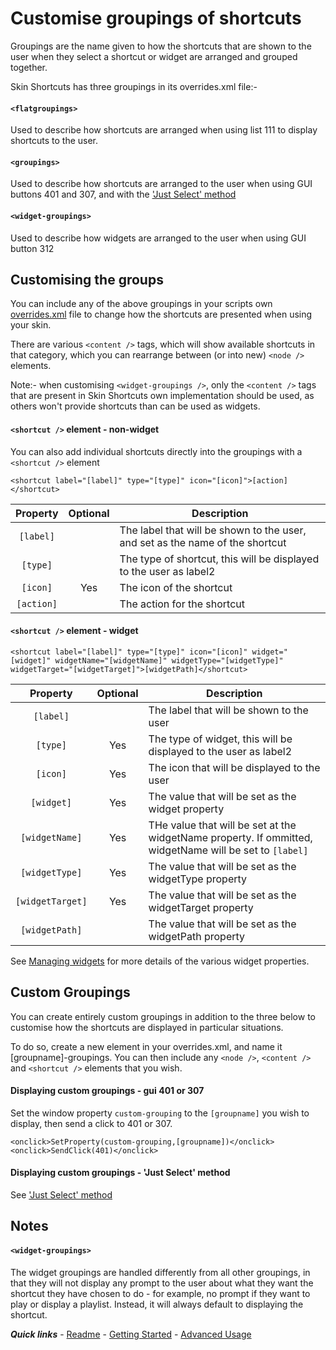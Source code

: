 # Customise groupings of shortcuts

Groupings are the name given to how the shortcuts that are shown to the user when they select a shortcut or widget are arranged and grouped together.

Skin Shortcuts has three groupings in its overrides.xml file:-

#### `<flatgroupings>`

Used to describe how shortcuts are arranged when using list 111 to display shortcuts to the user.

#### `<groupings>`

Used to describe how shortcuts are arranged to the user when using GUI buttons 401 and 307, and with the ['Just Select' method](./Just%20Select.md)

#### `<widget-groupings>`

Used to describe how widgets are arranged to the user when using GUI button 312

## Customising the groups

You can include any of the above groupings in your scripts own [overrides.xml](./overrides.md) file to change how the shortcuts are presented when using your skin.

There are various `<content />` tags, which will show available shortcuts in that category, which you can rearrange between (or into new) `<node />` elements.

Note:- when customising `<widget-groupings />`, only the `<content />` tags that are present in Skin Shortcuts own implementation should be used, as others won't provide shortcuts than can be used as widgets.

#### `<shortcut />` element - non-widget

You can also add individual shortcuts directly into the groupings with a `<shortcut />` element

`<shortcut label="[label]" type="[type]" icon="[icon]">[action]</shortcut>`

| Property | Optional | Description |
| :------: | :-------: | ----------- |
| `[label]` | | The label that will be shown to the user, and set as the name of the shortcut |
| `[type]` | | The type of shortcut, this will be displayed to the user as label2 |
| `[icon]` | Yes | The icon of the shortcut |
| `[action]` | | The action for the shortcut

#### `<shortcut />` element - widget

`<shortcut label="[label]" type="[type]" icon="[icon]" widget="[widget]" widgetName="[widgetName]" widgetType="[widgetType]" widgetTarget="[widgetTarget]">[widgetPath]</shortcut>`

| Property | Optional | Description |
| :------: | :-------: | ----------- |
| `[label]` | | The label that will be shown to the user |
| `[type]` | Yes | The type of widget, this will be displayed to the user as label2 |
| `[icon]` | Yes | The icon that will be displayed to the user |
| `[widget]` | Yes | The value that will be set as the widget property |
| `[widgetName]` | Yes | THe value that will be set at the widgetName property. If ommitted, widgetName will be set to `[label]` |
| `[widgetType]` | Yes | The value that will be set as the widgetType property |
| `[widgetTarget]` | Yes | The value that will be set as the widgetTarget property |
| `[widgetPath]` |  | The value that will be set as the widgetPath property |

See [Managing widgets](./Managing%20widgets.md) for more details of the various widget properties.

## Custom Groupings

You can create entirely custom groupings in addition to the three below to customise how the shortcuts are displayed in particular situations.

To do so, create a new element in your overrides.xml, and name it [groupname]-groupings. You can then include any `<node />`, `<content />` and `<shortcut />` elements that you wish.

#### Displaying custom groupings - gui 401 or 307

Set the window property `custom-grouping` to the `[groupname]` you wish to display, then send a click to 401 or 307.

```
<onclick>SetProperty(custom-grouping,[groupname])</onclick>
<onclick>SendClick(401)</onclick>
```

#### Displaying custom groupings - 'Just Select' method

See ['Just Select' method](./Just%20Select.md)

## Notes

#### `<widget-groupings>`

The widget groupings are handled differently from all other groupings, in that they will not display any prompt to the user about what they want the shortcut they have chosen to do - for example, no prompt if they want to play or display a playlist. Instead, it will always default to displaying the shortcut.

***Quick links*** - [Readme](../../../README.md) - [Getting Started](../started/Getting%20Started.md) - [Advanced Usage](./Advanced%20Usage.md)
